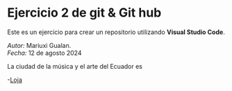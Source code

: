 # Ejercicio 2 de git & Git hub

Este es un ejercicio para crear un repositorio utilizando **Visual Studio Code**.

*Autor:* Mariuxi Gualan.  
*Fecha:* 12 de agosto 2024

La ciudad de la música y el arte del Ecuador es

-[Loja](Loja.md)